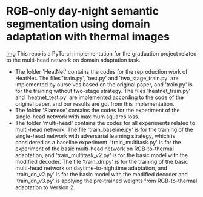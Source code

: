 # RGB-only day-night semantic segmentation using domain adaptation with thermal images
[img](https://github.com/tue-mps-edu/graduation-project-2020-sonnefred/blob/main/image/multi-head.jpg)
This repo is a PyTorch implementation for the graduation project related to the multi-head network on domain adaptation task.
* The folder 'HeatNet' contains the codes for the reproduction work of HeatNet. The files 'train.py', 'test.py' and 'two_stage_train.py' are implemented by ourselves based on the original paper, and 'train.py' is for the training without two-stage strategy. The files 'heatnet_train.py' and 'heatnet_test.py' are implemented according to the code of the original paper, and our results are got from this implementation.
* The folder 'Siamese' contains the codes for the experiment of the single-head network with maximum squares loss.
* The folder 'multi-head' contains the codes for all experiments related to multi-head network. The file 'train_baseline.py' is for the training of the single-head network with adversarial learning strategy, which is considered as a baseline experiment. 'train_multitask.py' is for the experiment of the basic multi-head network on RGB-to-thermal adaptation, and 'train_multitask_v2.py' is for the basic model with the modified decoder. The file 'train_dn.py' is for the training of the basic multi-head network on daytime-to-nighttime adaptation, and 'train_dn_v2.py' is for the basic model with the modified decoder and 'train_dn_v3.py' is applying the pre-trained weights from RGB-to-thermal adaptation to Version 2.
